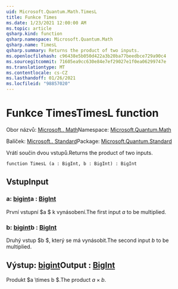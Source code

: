 ```yaml
---
uid: Microsoft.Quantum.Math.TimesL
title: Funkce Times
ms.date: 1/23/2021 12:00:00 AM
ms.topic: article
qsharp.kind: function
qsharp.namespace: Microsoft.Quantum.Math
qsharp.name: TimesL
qsharp.summary: Returns the product of two inputs.
ms.openlocfilehash: c96438e5b050d422a3b20ba77beedbce729a90c4
ms.sourcegitcommit: 71605ea9cc630e84e7ef29027e1f0ea06299747e
ms.translationtype: MT
ms.contentlocale: cs-CZ
ms.lasthandoff: 01/26/2021
ms.locfileid: "98857020"
---
```

# <a name="timesl-function"></a><span data-ttu-id="a4ea4-102">Funkce Times</span><span class="sxs-lookup"><span data-stu-id="a4ea4-102">TimesL function</span></span>

<span data-ttu-id="a4ea4-103">Obor názvů: [Microsoft.. Math](xref:Microsoft.Quantum.Math)</span><span class="sxs-lookup"><span data-stu-id="a4ea4-103">Namespace: [Microsoft.Quantum.Math](xref:Microsoft.Quantum.Math)</span></span>

<span data-ttu-id="a4ea4-104">Balíček: [Microsoft.. Standard](https://nuget.org/packages/Microsoft.Quantum.Standard)</span><span class="sxs-lookup"><span data-stu-id="a4ea4-104">Package: [Microsoft.Quantum.Standard](https://nuget.org/packages/Microsoft.Quantum.Standard)</span></span>


<span data-ttu-id="a4ea4-105">Vrátí součin dvou vstupů.</span><span class="sxs-lookup"><span data-stu-id="a4ea4-105">Returns the product of two inputs.</span></span>

```qsharp
function TimesL (a : BigInt, b : BigInt) : BigInt
```


## <a name="input"></a><span data-ttu-id="a4ea4-106">Vstup</span><span class="sxs-lookup"><span data-stu-id="a4ea4-106">Input</span></span>

### <a name="a--bigint"></a><span data-ttu-id="a4ea4-107">a: [bigint](xref:microsoft.quantum.lang-ref.bigint)</span><span class="sxs-lookup"><span data-stu-id="a4ea4-107">a : [BigInt](xref:microsoft.quantum.lang-ref.bigint)</span></span>

<span data-ttu-id="a4ea4-108">První vstupní $a $ k vynásobení.</span><span class="sxs-lookup"><span data-stu-id="a4ea4-108">The first input $a$ to be multiplied.</span></span>


### <a name="b--bigint"></a><span data-ttu-id="a4ea4-109">b: [bigint](xref:microsoft.quantum.lang-ref.bigint)</span><span class="sxs-lookup"><span data-stu-id="a4ea4-109">b : [BigInt](xref:microsoft.quantum.lang-ref.bigint)</span></span>

<span data-ttu-id="a4ea4-110">Druhý vstup $b $, který se má vynásobit.</span><span class="sxs-lookup"><span data-stu-id="a4ea4-110">The second input $b$ to be multiplied.</span></span>



## <a name="output--bigint"></a><span data-ttu-id="a4ea4-111">Výstup: [bigint](xref:microsoft.quantum.lang-ref.bigint)</span><span class="sxs-lookup"><span data-stu-id="a4ea4-111">Output : [BigInt](xref:microsoft.quantum.lang-ref.bigint)</span></span>

<span data-ttu-id="a4ea4-112">Produkt $a \times b $.</span><span class="sxs-lookup"><span data-stu-id="a4ea4-112">The product $a \times b$.</span></span>
